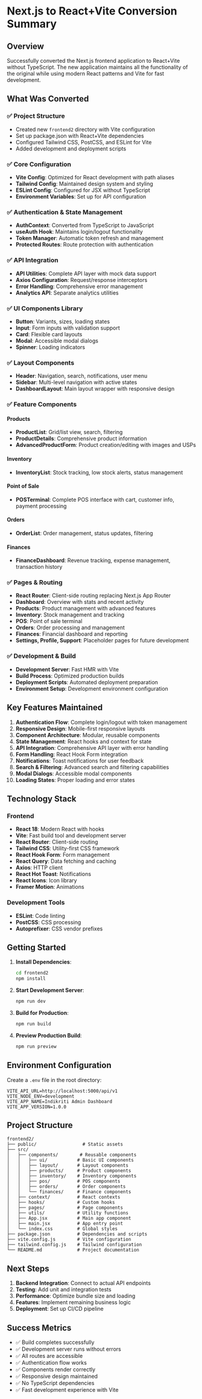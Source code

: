# Next.js to React+Vite Conversion Summary

## Overview
Successfully converted the Next.js frontend application to React+Vite without TypeScript. The new application maintains all the functionality of the original while using modern React patterns and Vite for fast development.

## What Was Converted

### ✅ Project Structure
- Created new `frontend2` directory with Vite configuration
- Set up package.json with React+Vite dependencies
- Configured Tailwind CSS, PostCSS, and ESLint for Vite
- Added development and deployment scripts

### ✅ Core Configuration
- **Vite Config**: Optimized for React development with path aliases
- **Tailwind Config**: Maintained design system and styling
- **ESLint Config**: Configured for JSX without TypeScript
- **Environment Variables**: Set up for API configuration

### ✅ Authentication & State Management
- **AuthContext**: Converted from TypeScript to JavaScript
- **useAuth Hook**: Maintains login/logout functionality
- **Token Manager**: Automatic token refresh and management
- **Protected Routes**: Route protection with authentication

### ✅ API Integration
- **API Utilities**: Complete API layer with mock data support
- **Axios Configuration**: Request/response interceptors
- **Error Handling**: Comprehensive error management
- **Analytics API**: Separate analytics utilities

### ✅ UI Components Library
- **Button**: Variants, sizes, loading states
- **Input**: Form inputs with validation support
- **Card**: Flexible card layouts
- **Modal**: Accessible modal dialogs
- **Spinner**: Loading indicators

### ✅ Layout Components
- **Header**: Navigation, search, notifications, user menu
- **Sidebar**: Multi-level navigation with active states
- **DashboardLayout**: Main layout wrapper with responsive design

### ✅ Feature Components

#### Products
- **ProductList**: Grid/list view, search, filtering
- **ProductDetails**: Comprehensive product information
- **AdvancedProductForm**: Product creation/editing with images and USPs

#### Inventory
- **InventoryList**: Stock tracking, low stock alerts, status management

#### Point of Sale
- **POSTerminal**: Complete POS interface with cart, customer info, payment processing

#### Orders
- **OrderList**: Order management, status updates, filtering

#### Finances
- **FinanceDashboard**: Revenue tracking, expense management, transaction history

### ✅ Pages & Routing
- **React Router**: Client-side routing replacing Next.js App Router
- **Dashboard**: Overview with stats and recent activity
- **Products**: Product management with advanced features
- **Inventory**: Stock management and tracking
- **POS**: Point of sale terminal
- **Orders**: Order processing and management
- **Finances**: Financial dashboard and reporting
- **Settings, Profile, Support**: Placeholder pages for future development

### ✅ Development & Build
- **Development Server**: Fast HMR with Vite
- **Build Process**: Optimized production builds
- **Deployment Scripts**: Automated deployment preparation
- **Environment Setup**: Development environment configuration

## Key Features Maintained

1. **Authentication Flow**: Complete login/logout with token management
2. **Responsive Design**: Mobile-first responsive layouts
3. **Component Architecture**: Modular, reusable components
4. **State Management**: React hooks and context for state
5. **API Integration**: Comprehensive API layer with error handling
6. **Form Handling**: React Hook Form integration
7. **Notifications**: Toast notifications for user feedback
8. **Search & Filtering**: Advanced search and filtering capabilities
9. **Modal Dialogs**: Accessible modal components
10. **Loading States**: Proper loading and error states

## Technology Stack

### Frontend
- **React 18**: Modern React with hooks
- **Vite**: Fast build tool and development server
- **React Router**: Client-side routing
- **Tailwind CSS**: Utility-first CSS framework
- **React Hook Form**: Form management
- **React Query**: Data fetching and caching
- **Axios**: HTTP client
- **React Hot Toast**: Notifications
- **React Icons**: Icon library
- **Framer Motion**: Animations

### Development Tools
- **ESLint**: Code linting
- **PostCSS**: CSS processing
- **Autoprefixer**: CSS vendor prefixes

## Getting Started

1. **Install Dependencies**:
   ```bash
   cd frontend2
   npm install
   ```

2. **Start Development Server**:
   ```bash
   npm run dev
   ```

3. **Build for Production**:
   ```bash
   npm run build
   ```

4. **Preview Production Build**:
   ```bash
   npm run preview
   ```

## Environment Configuration

Create a `.env` file in the root directory:
```
VITE_API_URL=http://localhost:5000/api/v1
VITE_NODE_ENV=development
VITE_APP_NAME=Indikriti Admin Dashboard
VITE_APP_VERSION=1.0.0
```

## Project Structure

```
frontend2/
├── public/                 # Static assets
├── src/
│   ├── components/        # Reusable components
│   │   ├── ui/           # Basic UI components
│   │   ├── layout/       # Layout components
│   │   ├── products/     # Product components
│   │   ├── inventory/    # Inventory components
│   │   ├── pos/          # POS components
│   │   ├── orders/       # Order components
│   │   └── finances/     # Finance components
│   ├── context/          # React contexts
│   ├── hooks/            # Custom hooks
│   ├── pages/            # Page components
│   ├── utils/            # Utility functions
│   ├── App.jsx           # Main app component
│   ├── main.jsx          # App entry point
│   └── index.css         # Global styles
├── package.json          # Dependencies and scripts
├── vite.config.js        # Vite configuration
├── tailwind.config.js    # Tailwind configuration
└── README.md             # Project documentation
```

## Next Steps

1. **Backend Integration**: Connect to actual API endpoints
2. **Testing**: Add unit and integration tests
3. **Performance**: Optimize bundle size and loading
4. **Features**: Implement remaining business logic
5. **Deployment**: Set up CI/CD pipeline

## Success Metrics

- ✅ Build completes successfully
- ✅ Development server runs without errors
- ✅ All routes are accessible
- ✅ Authentication flow works
- ✅ Components render correctly
- ✅ Responsive design maintained
- ✅ No TypeScript dependencies
- ✅ Fast development experience with Vite
